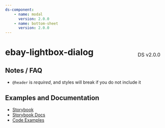 ```yaml
---
ds-component:
    - name: modal
      version: 2.0.0
    - name: bottom-sheet
      version: 2.0.0
---
```


<h1 style='display: flex; justify-content: space-between; align-items: center;'>
    <span>
        ebay-lightbox-dialog
    </span>
    <span style='font-weight: normal; font-size: medium; margin-bottom: -15px;'>
        DS v2.0.0
    </span>
</h1>

## Notes / FAQ

-   `@header` is _required_, and styles will break if you do not include it

## Examples and Documentation

-   [Storybook](https://ebay.github.io/ebayui-core/?path=/story/dialogs-ebay-lightbox-dialog)
-   [Storybook Docs](https://ebay.github.io/ebayui-core/?path=/docs/dialogs-ebay-lightbox-dialog)
-   [Code Examples](https://github.com/eBay/ebayui-core/tree/master/src/components/ebay-lightbox-dialog/examples)
